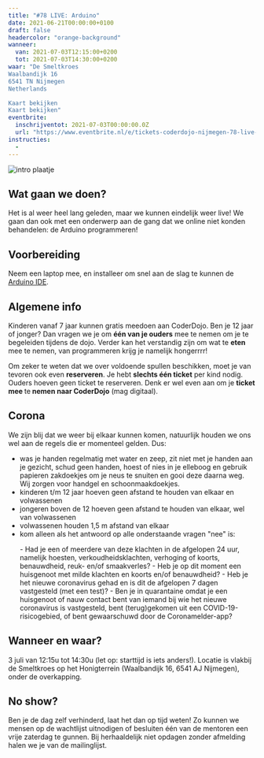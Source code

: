 ```yaml
---
title: "#78 LIVE: Arduino"
date: 2021-06-21T00:00:00+0100
draft: false
headercolor: "orange-background"
wanneer: 
  van: 2021-07-03T12:15:00+0200
  tot: 2021-07-03T14:30:00+0200
waar: "De Smeltkroes
Waalbandijk 16 
6541 TN Nijmegen 
Netherlands 

Kaart bekijken
Kaart bekijken"
eventbrite:
  inschrijventot: 2021-07-03T00:00:00.0Z
  url: "https://www.eventbrite.nl/e/tickets-coderdojo-nijmegen-78-live-arduino-160406517211"
instructies:
  - 
---
```


![intro plaatje](https://img.evbuc.com/https%3A%2F%2Fcdn.evbuc.com%2Fimages%2F139280973%2F187233351803%2F1%2Foriginal.20210620-121644?w=480&auto=format%2Ccompress&q=75&sharp=10&rect=0%2C130%2C600%2C300&s=ea7acca4ba57e7eb69e2535408a253c8)



<h2>Wat gaan we doen?</h2>


Het is al weer heel lang geleden, maar we kunnen eindelijk weer live! We gaan dan ook met een onderwerp aan de gang dat we online niet konden behandelen: de Arduino programmeren!

<!--more-->

<h2>Voorbereiding</h2>


Neem een laptop mee, en installeer om snel aan de slag te kunnen de <a href="https://www.arduino.cc/en/software" rel="nofollow noopener noreferrer" target="_blank">Arduino IDE</a>.
<h2>Algemene info</h2>


Kinderen vanaf 7 jaar kunnen gratis meedoen aan CoderDojo. Ben je 12 jaar of jonger? Dan vragen we je om <strong>één van je ouders</strong> mee te nemen om je te begeleiden tijdens de dojo. Verder kan het verstandig zijn om wat te <strong>eten</strong> mee te nemen, van programmeren krijg je namelijk hongerrrr!


Om zeker te weten dat we over voldoende spullen beschikken, moet je van tevoren ook even <strong>reserveren</strong>. Je hebt <strong>slechts één ticket</strong> per kind nodig. Ouders hoeven geen ticket te reserveren. Denk er wel even aan om je <strong>ticket mee </strong>te<strong> nemen naar CoderDojo</strong> (mag digitaal).
<h2>Corona</h2>


We zijn blij dat we weer bij elkaar kunnen komen, natuurlijk houden we ons wel aan de regels die er momenteel gelden. Dus:

 - was je handen regelmatig met water en zeep, zit niet met je handen aan je gezicht, schud geen handen, hoest of nies in je elleboog en gebruik papieren zakdoekjes om je neus te snuiten en gooi deze daarna weg. Wij zorgen voor handgel en schoonmaakdoekjes.
 - kinderen t/m 12 jaar hoeven geen afstand te houden van elkaar en volwassenen
 - jongeren boven de 12 hoeven geen afstand te houden van elkaar, wel van volwassenen
 - volwassenen houden 1,5 m afstand van elkaar
 - kom alleen als het antwoord op alle onderstaande vragen "nee" is:
<ol>
 - Had je een of meerdere van deze klachten in de afgelopen 24 uur, namelijk hoesten, verkoudheidsklachten, verhoging of koorts, benauwdheid, reuk- en/of smaakverles?
 - Heb je op dit moment een huisgenoot met milde klachten en koorts en/of benauwdheid?
 - Heb je het nieuwe coronavirus gehad en is dit de afgelopen 7 dagen vastgesteld (met een test)?
 - Ben je in quarantaine omdat je een huisgenoot of nauw contact bent van iemand  bij wie het nieuwe coronavirus is vastgesteld, bent (terug)gekomen uit een COVID-19-risicogebied, of bent gewaarschuwd door de Coronamelder-app?</ol>
<h2>Wanneer en waar?</h2>


3 juli van 12:15u tot 14:30u (let op: starttijd is iets anders!). Locatie is vlakbij de Smeltkroes op het Honigterrein (Waalbandijk 16, 6541 AJ Nijmegen), onder de overkapping. 
<h2>No show?</h2>


Ben je de dag zelf verhinderd, laat het dan op tijd weten! Zo kunnen we mensen op de wachtlijst uitnodigen of besluiten één van de mentoren een vrije zaterdag te gunnen. Bij herhaaldelijk niet opdagen zonder afmelding halen we je van de mailinglijst.

